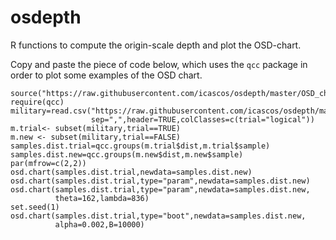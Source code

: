 # osdepth
R functions to compute the origin-scale depth and plot the OSD-chart.

Copy and paste the piece of code below, which uses the `qcc` package in order to plot some examples of the OSD chart.

```{r}
source("https://raw.githubusercontent.com/icascos/osdepth/master/OSD_chart.R")
require(qcc)
military=read.csv("https://raw.githubusercontent.com/icascos/osdepth/master/military.csv",
                  sep=",",header=TRUE,colClasses=c(trial="logical"))
m.trial<- subset(military,trial==TRUE)
m.new <- subset(military,trial==FALSE)
samples.dist.trial=qcc.groups(m.trial$dist,m.trial$sample)
samples.dist.new=qcc.groups(m.new$dist,m.new$sample)
par(mfrow=c(2,2))
osd.chart(samples.dist.trial,newdata=samples.dist.new)
osd.chart(samples.dist.trial,type="param",newdata=samples.dist.new)
osd.chart(samples.dist.trial,type="param",newdata=samples.dist.new,
          theta=162,lambda=836)
set.seed(1)
osd.chart(samples.dist.trial,type="boot",newdata=samples.dist.new,
          alpha=0.002,B=10000)
```
